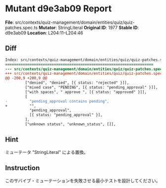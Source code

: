 # Mutant d9e3ab09 Report

**File**: src/contexts/quiz-management/domain/entities/quiz/quiz-patches.spec.ts
**Mutator**: StringLiteral
**Original ID**: 1977
**Stable ID**: d9e3ab09
**Location**: L204:11–L204:46

## Diff

```diff
Index: src/contexts/quiz-management/domain/entities/quiz/quiz-patches.spec.ts
===================================================================
--- src/contexts/quiz-management/domain/entities/quiz/quiz-patches.spec.ts	original
+++ src/contexts/quiz-management/domain/entities/quiz/quiz-patches.spec.ts	mutated #1977
@@ -200,9 +200,9 @@
         ["denied", "denied", [{ status: "rejected" }]],
         ["mixed case", "PENDING", [{ status: "pending_approval" }]],
         ["with spaces", " approve ", [{ status: "approved" }]],
         [
-          "pending_approval contains pending",
+          "",
           "pending_approval",
           [{ status: "pending_approval" }],
         ],
         ["unknown status", "unknown_status", []],
```

## Hint

ミューテータ "StringLiteral" による置換。

## Instruction

このサバイブ・ミューテーションを失敗させる最小テストを設計してください。
